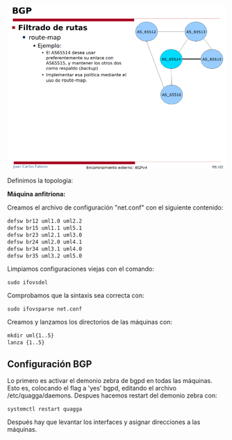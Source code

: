![](images/Practica2.png)

Definimos la topología:

**Máquina anfitriona:**

Creamos el archivo de configuración "net.conf" con el siguiente contenido:
<pre><code>defsw br12 uml1.0 uml2.2
defsw br15 uml1.1 uml5.1
defsw br23 uml2.1 uml3.0
defsw br24 uml2.0 uml4.1
defsw br34 uml3.1 uml4.0
defsw br35 uml3.2 uml5.0</code></pre>

Limpiamos configuraciones viejas con el comando:
<pre><code>sudo ifovsdel</code></pre>

Comprobamos que la sintaxis sea correcta con:
<pre><code>sudo ifovsparse net.conf</code></pre>

Creamos y lanzamos los directorios de las máquinas con:
<pre><code>mkdir uml{1..5}
lanza {1..5}</code></pre>

## **Configuración BGP**

Lo primero es activar el demonio zebra de bgpd en todas las máquinas. Esto es, colocando el flag a 'yes' bgpd, editando el archivo /etc/quagga/daemons. Despues hacemos restart del demonio zebra con:
<pre><code>systemctl restart quagga</code></pre>

Después hay que levantar los interfaces y asignar direcciones a las máquinas.
